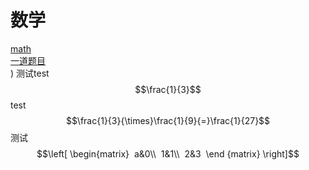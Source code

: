 # 数学<br>
[math](http://m.txdylyh.ml)<br>
[一道题目](http://m.txdylyh.ml/questions/2017-8-6-1.md)<br>)
测试test$$\frac{1}{3}$$test<br>
$$\frac{1}{3}{\times}\frac{1}{9}{=}\frac{1}{27}$$测试<br>
$$\left[
\begin{matrix} 
 a&0\\ 
 1&1\\ 
 2&3  
 \end {matrix}
 \right]$$<br>
